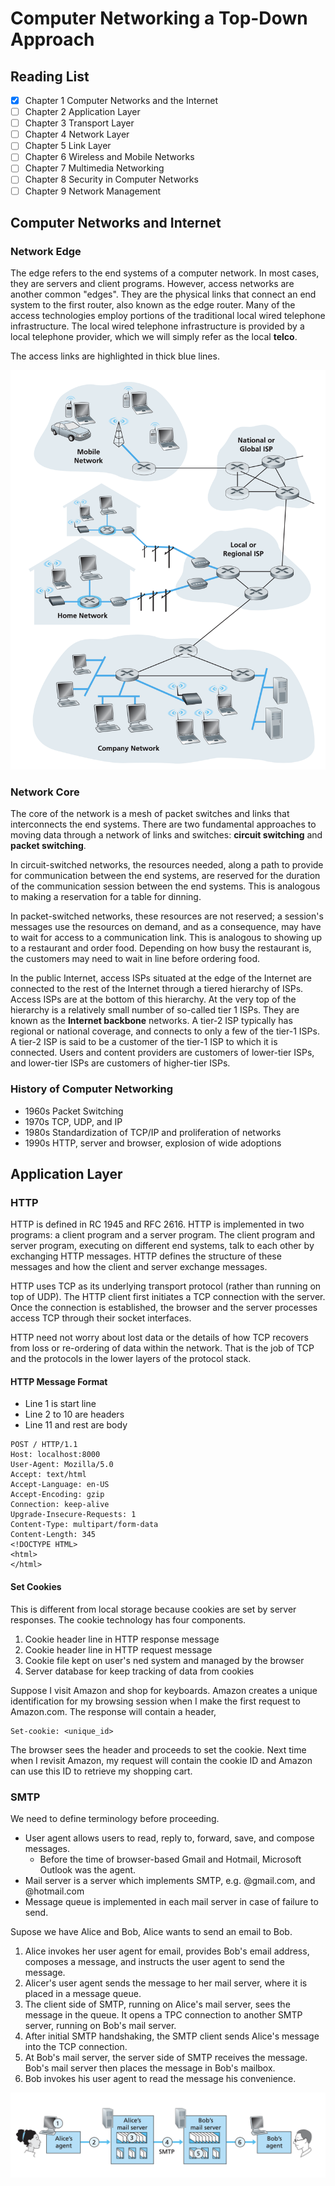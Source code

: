 # Computer Networking a Top-Down Approach

## Reading List

- [x] Chapter 1 Computer Networks and the Internet
- [ ] Chapter 2 Application Layer
- [ ] Chapter 3 Transport Layer
- [ ] Chapter 4 Network Layer
- [ ] Chapter 5 Link Layer
- [ ] Chapter 6 Wireless and Mobile Networks
- [ ] Chapter 7 Multimedia Networking
- [ ] Chapter 8 Security in Computer Networks
- [ ] Chapter 9 Network Management

## Computer Networks and Internet

### Network Edge

The edge refers to the end systems of a computer network. In most cases, they are servers and client
programs. However, access networks are another common "edges". They are the physical links that
connect an end system to the first router, also known as the edge router. Many of the access technologies
employ portions of the traditional local wired telephone infrastructure. The local wired telephone
infrastructure is provided by a local telephone provider, which we will simply refer as the local
**telco**.

The access links are highlighted in thick blue lines.

![Access Networks](./diagrams/access_networks.png)

### Network Core

The core of the network is a mesh of packet switches and links that interconnects the end systems.
There are two fundamental approaches to moving data through a network of links and switches:
**circuit switching** and **packet switching**.

In circuit-switched networks, the resources needed, along a path to provide for communication
between the end systems, are reserved for the duration of the communication session between the end
systems. This is analogous to making a reservation for a table for dinning.

In packet-switched networks, these resources are not reserved; a session's messages use the
resources on demand, and as a consequence, may have to wait for access to a communication link. This
is analogous to showing up to a restaurant and order food. Depending on how busy the restaurant is,
the customers may need to wait in line before ordering food.

In the public Internet, access ISPs situated at the edge of the Internet are connected to the rest
of the Internet through a tiered hierarchy of ISPs. Access ISPs are at the bottom of this hierarchy.
At the very top of the hierarchy is a relatively small number of so-called tier 1 ISPs. They are
known as the **Internet backbone** networks. A tier-2 ISP typically has regional or national
coverage, and connects to only a few of the tier-1 ISPs. A tier-2 ISP is said to be a customer of
the tier-1 ISP to which it is connected. Users and content providers are customers of lower-tier ISPs,
and lower-tier ISPs are customers of higher-tier ISPs.

### History of Computer Networking

- 1960s Packet Switching
- 1970s TCP, UDP, and IP
- 1980s Standardization of TCP/IP and proliferation of networks
- 1990s HTTP, server and browser, explosion of wide adoptions

## Application Layer

### HTTP

HTTP is defined in RC 1945 and RFC 2616. HTTP is implemented in two programs: a client program and
a server program. The client program and server program, executing on different end systems, talk to
each other by exchanging HTTP messages. HTTP defines the structure of these messages and how the
client and server exchange messages.

HTTP uses TCP as its underlying transport protocol (rather than running on top of UDP). The HTTP
client first initiates a TCP connection with the server. Once the connection is established, the
browser and the server processes access TCP through their socket interfaces.

HTTP need not worry about lost data or the details of how TCP recovers from loss or re-ordering of
data within the network. That is the job of TCP and the protocols in the lower layers of the
protocol stack.

#### HTTP Message Format

- Line 1 is start line
- Line 2 to 10 are headers
- Line 11 and rest are body

```text
POST / HTTP/1.1
Host: localhost:8000
User-Agent: Mozilla/5.0
Accept: text/html
Accept-Language: en-US
Accept-Encoding: gzip
Connection: keep-alive
Upgrade-Insecure-Requests: 1
Content-Type: multipart/form-data
Content-Length: 345
<!DOCTYPE HTML>
<html>
</html>
```

#### Set Cookies

This is different from local storage because cookies are set by server responses. The cookie technology
has four components.

1. Cookie header line in HTTP response message
2. Cookie header line in HTTP request message
3. Cookie file kept on user's ned system and managed by the browser
4. Server database for keep tracking of data from cookies

Suppose I visit Amazon and shop for keyboards. Amazon creates a unique identification for my browsing
session when I make the first request to Amazon.com. The response will contain a header,

```text
Set-cookie: <unique_id>
```

The browser sees the header and proceeds to set the cookie. Next time when I revisit Amazon, my
request will contain the cookie ID and Amazon can use this ID to retrieve my shopping cart.

### SMTP

We need to define terminology before proceeding.

- User agent allows users to read, reply to, forward, save, and compose messages.
  - Before the time of browser-based Gmail and Hotmail, Microsoft Outlook was the agent.
- Mail server is a server which implements SMTP, e.g. @gmail.com, and @hotmail.com
- Message queue is implemented in each mail server in case of failure to send.

Supose we have Alice and Bob, Alice wants to send an email to Bob.

1. Alice invokes her user agent for email, provides Bob's email address, composes a message, and
  instructs the user agent to send the message.
2. Alicer's user agent sends the message to her mail server, where it is placed in a message queue.
3. The client side of SMTP, running on Alice's mail server, sees the message in the queue. It opens
  a TPC connection to another SMTP server, running on Bob's mail server.
4. After initial SMTP handshaking, the SMTP client sends Alice's message into the TCP connection.
5. At Bob's mail server, the server side of SMTP receives the message. Bob's mail server then places
  the message in Bob's mailbox.
6. Bob invokes his user agent to read the message his convenience.

![SMTP](./diagrams/smtp.png)